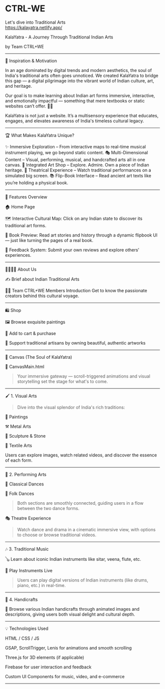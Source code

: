 # CTRL-WE
Let's dive into Traditional Arts
<br>
https://kalayatra.netlify.app/


 KalaYatra - A Journey Through Traditional Indian Arts

by Team CTRL+WE


---

🧠 Inspiration & Motivation

In an age dominated by digital trends and modern aesthetics, the soul of India's traditional arts often goes unnoticed. We created KalaYatra to bridge this gap — a digital pilgrimage into the vibrant world of Indian culture, art, and heritage.

Our goal is to make learning about Indian art forms immersive, interactive, and emotionally impactful — something that mere textbooks or static websites can’t offer. 🎨📖

KalaYatra is not just a website.
It’s a multisensory experience that educates, engages, and elevates awareness of India's timeless cultural legacy.


---

🏆 What Makes KalaYatra Unique?

✨ Immersive Exploration – From interactive maps to real-time musical instrument playing, we go beyond static content.
🎭 Multi-Dimensional Content – Visual, performing, musical, and handcrafted arts all in one canvas.
🛒 Integrated Art Shop – Explore. Admire. Own a piece of Indian heritage.
🎥 Theatrical Experience – Watch traditional performances on a simulated big screen.
📚 Flip-Book Interface – Read ancient art texts like you’re holding a physical book.


---

🚀 Features Overview

🏠 Home Page

🗺 Interactive Cultural Map: Click on any Indian state to discover its traditional art forms.

📖 Book Preview: Read art stories and history through a dynamic flipbook UI — just like turning the pages of a real book.

💬 Feedback System: Submit your own reviews and explore others’ experiences.



---

👨‍👩‍👧‍👦 About Us

✍ Brief about Indian Traditional Arts

🧑‍💻 Team CTRL+WE Members Introduction
Get to know the passionate creators behind this cultural voyage.



---

🛍 Shop

🖼 Browse exquisite paintings

🛒 Add to cart & purchase

🎁 Support traditional artisans by owning beautiful, authentic artworks



---

🎨 Canvas (The Soul of KalaYatra)

📜 CanvasMain.html

> Your immersive gateway — scroll-triggered animations and visual storytelling set the stage for what's to come.




---

🖌 1. Visual Arts

> Dive into the visual splendor of India's rich traditions:



🎨 Paintings

⚒ Metal Arts

🗿 Sculpture & Stone

🧵 Textile Arts


Users can explore images, watch related videos, and discover the essence of each form.


---

💃 2. Performing Arts

👣 Classical Dances

🪩 Folk Dances

> Both sections are smoothly connected, guiding users in a flow between the two dance forms.



🎭 Theatre Experience

> Watch dance and drama in a cinematic immersive view, with options to choose or browse traditional videos.





---

🎶 3. Traditional Music

🪕 Learn about iconic Indian instruments like sitar, veena, flute, etc.

🥁 Play Instruments Live

> Users can play digital versions of Indian instruments (like drums, piano, etc.) in real-time.





---

🧶 4. Handicrafts

🧵 Browse various Indian handicrafts through animated images and descriptions, giving users both visual delight and cultural depth.



---

💡 Technologies Used

HTML / CSS / JS

GSAP, ScrollTrigger, Lenis for animations and smooth scrolling

Three.js for 3D elements (if applicable)

Firebase for user interaction and feedback

Custom UI Components for music, video, and e-commerce



---